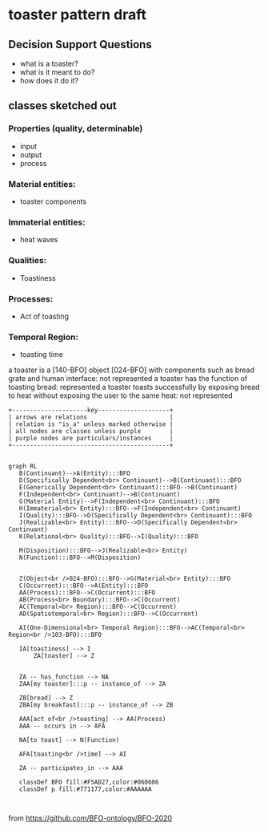 # toaster pattern draft
## Decision Support Questions
- what is a toaster?
- what is it meant to do?
- how does it do it?

## classes sketched out
### Properties (quality, determinable)
 - input
 - output
 - process

### Material entities:
 - toaster components

### Immaterial entities:
 - heat waves

### Qualities:
 - Toastiness 
  
### Processes:
 - Act of toasting
  
### Temporal Region:
 - toasting time

a toaster is a [140-BFO] object [024-BFO] with components such as bread grate and human interface: not represented
a toaster has the function of toasting bread: represented
a toaster toasts successfully by exposing bread to heat without exposing the user to the same heat: not represented
  
```
+---------------------key--------------------+
| arrows are relations                       |
| relation is "is_a" unless marked otherwise |
| all nodes are classes unless purple        |
| purple nodes are particulars/instances     |
+--------------------------------------------+
```
 ```mermaid

graph RL
	B(Continuant)-->A(Entity):::BFO
	D(Specifically Dependent<br> Continuant)-->B(Continuant):::BFO
	E(Generically Dependent<br> Continuant):::BFO-->B(Continuant)
	F(Independent<br> Continuant)-->B(Continuant)
	G(Material Entity)-->F(Independent<br> Continuant):::BFO
	H(Immaterial<br> Entity):::BFO-->F(Independent<br> Continuant)
	I(Quality):::BFO-->D(Specifically Dependent<br> Continuant):::BFO
	J(Realizable<br> Entity):::BFO-->D(Specifically Dependent<br> Continuant)
	K(Relational<br> Quality):::BFO-->I(Quality):::BFO

	M(Disposition):::BFO-->J(Realizable<br> Entity)
	N(Function):::BFO-->M(Disposition)


	Z(Object<br />024-BFO):::BFO-->G(Material<br> Entity):::BFO
	C(Occurrent):::BFO-->A(Entity):::BFO
	AA(Process):::BFO-->C(Occurrent):::BFO
	AB(Process<br> Boundary):::BFO-->C(Occurrent)
	AC(Temporal<br> Region):::BFO-->C(Occurrent)
	AD(Spatiotemporal<br> Region):::BFO-->C(Occurrent)

	AI(One-Dimensional<br> Temporal Region):::BFO-->AC(Temporal<br> Region<br />103-BFO):::BFO

	IA[toastiness] --> I
    	ZA[toaster] --> Z


	ZA -- has_function --> NA
	ZAA[my toaster]:::p -- instance_of --> ZA

	ZB[bread] --> Z
	ZBA[my breakfast]:::p -- instance_of --> ZB

	AAA[act of<br />toasting] --> AA(Process)
	AAA -- occurs in --> AFA
	
	NA[to toast] --> N(Function)
	        
	AFA[toasting<br />time] --> AI

	ZA -- participates_in --> AAA

    classDef BFO fill:#F5AD27,color:#060606
    classDef p fill:#771177,color:#AAAAAA

	
```
from https://github.com/BFO-ontology/BFO-2020
